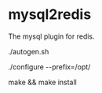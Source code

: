# mysql2redis
The mysql plugin for redis.

./autogen.sh

./configure --prefix=/opt/

make && make install

